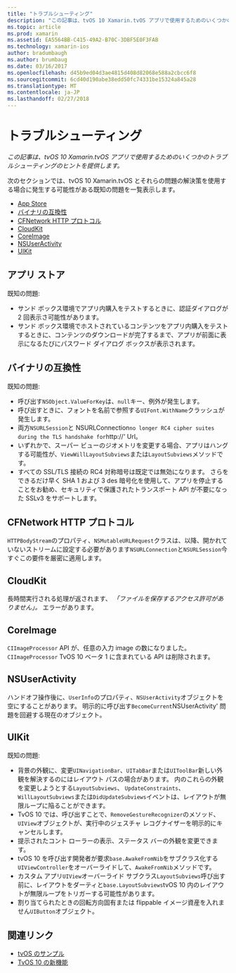 ```yaml
---
title: "トラブルシューティング"
description: "この記事は、tvOS 10 Xamarin.tvOS アプリで使用するためのいくつかのトラブルシューティングのヒントを提供します。"
ms.topic: article
ms.prod: xamarin
ms.assetid: EA5564BB-C415-49A2-B70C-3DBF5E0F3FAB
ms.technology: xamarin-ios
author: bradumbaugh
ms.author: brumbaug
ms.date: 03/16/2017
ms.openlocfilehash: d45b9ed04d3ae4815d408d82068e588a2cbcc6f8
ms.sourcegitcommit: 6cd40d190abe38edd50fc74331be15324a845a28
ms.translationtype: MT
ms.contentlocale: ja-JP
ms.lasthandoff: 02/27/2018
---
```

# <a name="troubleshooting"></a>トラブルシューティング

_この記事は、tvOS 10 Xamarin.tvOS アプリで使用するためのいくつかのトラブルシューティングのヒントを提供します。_

次のセクションでは、tvOS 10 Xamarin.tvOS とそれらの問題の解決策を使用する場合に発生する可能性がある既知の問題を一覧表示します。

- [App Store](#App-Store)
- [バイナリの互換性](#Binary-Compatibility)
- [CFNetwork HTTP プロトコル](#CFNetwork-HTTP-Protocol)
- [CloudKit](#CloudKit)
- [CoreImage](#CoreImage)
- [NSUserActivity](#NSUserActivity)
- [UIKit](#UIKit)

<a name="App-Store" />

## <a name="app-store"></a>アプリ ストア

既知の問題:

 - サンド ボックス環境でアプリ内購入をテストするときに、認証ダイアログが 2 回表示さ可能性があります。
 - サンド ボックス環境でホストされているコンテンツをアプリ内購入をテストするときに、コンテンツのダウンロードが完了するまで、アプリが前面に表示になるたびにパスワード ダイアログ ボックスが表示されます。

<a name="Binary-Compatibility" />

## <a name="binary-compatibility"></a>バイナリの互換性

既知の問題:

 - 呼び出す`NSObject.ValueForKey`は、`null`キー、例外が発生します。
 - 呼び出すときに、フォントを名前で参照する`UIFont.WithName`クラッシュが発生します。
 - 両方`NSURLSession`と NSURLConnection` no longer RC4 cipher suites during the TLS handshake for `http://' Url。
 - いずれかで、スーパー ビューのジオメトリを変更する場合、アプリはハングする可能性が、`ViewWillLayoutSubviews`または`LayoutSubviews`メソッドです。
 - すべての SSL/TLS 接続の RC4 対称暗号は既定では無効になります。 さらをできるだけ早く SHA 1 および 3 des 暗号化を使用して、アプリを停止することをお勧め、セキュリティで保護されたトランスポート API が不要になった SSLv3 をサポートします。

<a name="CFNetwork-HTTP-Protocol" />

## <a name="cfnetwork-http-protocol"></a>CFNetwork HTTP プロトコル

`HTTPBodyStream`のプロパティ、`NSMutableURLRequest`クラスは、以降、開かれていないストリームに設定する必要があります`NSURLConnection`と`NSURLSession`今すぐこの要件を厳密に適用します。

<a name="CloudKit" />

## <a name="cloudkit"></a>CloudKit

長時間実行される処理が返されます、 _「ファイルを保存するアクセス許可がありません」。_ エラーがあります。

<a name="CoreImage" />

## <a name="coreimage"></a>CoreImage

`CIImageProcessor` API が、任意の入力 image の数になりました。 `CIImageProcessor` TvOS 10 ベータ 1 に含まれている API は削除されます。

<a name="NSUserActivity" />

## <a name="nsuseractivity"></a>NSUserActivity

ハンドオフ操作後に、`UserInfo`のプロパティ、`NSUserActivity`オブジェクトを空にすることがあります。 明示的に呼び出す`BecomeCurrent`NSUserActivity' 問題を回避する現在のオブジェクト。

<a name="UIKit" />

## <a name="uikit"></a>UIKit

既知の問題:

 - 背景の外観に、変更`UINavigationBar`、`UITabBar`または`UIToolBar`新しい外観を解決するのにはレイアウト パスの場合があります。 内のこれらの外観を変更しようとする`LayoutSubviews`、 `UpdateConstraints`、`WillLayoutSubviews`または`DidUpdateSubviews`イベントは、レイアウトが無限ループに陥ることができます。
 - TvOS 10 では、呼び出すことで、`RemoveGestureRecognizer`のメソッド、`UIView`オブジェクトが、実行中のジェスチャ レコグナイザーを明示的にキャンセルします。
 - 提示されたコント ローラーの表示、ステータス バーの外観を変更できます。
 - tvOS 10 を呼び出す開発者が要求`base.AwakeFromNib`をサブクラス化する`UIViewController`をオーバーライドして、`AwakeFromNib`メソッドです。
 - カスタム アプリ`UIView`オーバーライド サブクラス`LayoutSubviews`呼び出す前に、レイアウトをダーティと`base.LayoutSubviews`tvOS 10 内のレイアウトが無限ループをトリガーする可能性があります。
 - 割り当てられたときの回転方向固有または flippable イメージ資産を入れません`UIButton`オブジェクト。





## <a name="related-links"></a>関連リンク

- [tvOS のサンプル](https://developer.xamarin.com/samples/tvos/all/)
- [TvOS 10 の新機能](https://developer.apple.com/library/prerelease/content/releasenotes/General/WhatsNewinTVOS/Articles/tvOS10.html#//apple_ref/doc/uid/TP40017259-SW1)
